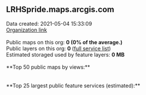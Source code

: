 <h2>LRHSpride.maps.arcgis.com</h2> Data created: 2021-05-04 15:33:09 <br /><a target='new' href='https://LRHSpride.maps.arcgis.com'>Organization link</a><br /><br />Public maps on this org: <b>0 (0% of the average.)</b><br />Public layers on this org: <b>0 </b>(<a target='new' href='https://services.arcgis.com/ym7U3YU80qkyIzpU/ArcGIS/rest/services'>full service list</a>)<br />Estimated storaged used by feature layers: <b>0 MB</b><br /><br />**Top 50 public maps by views:**<br /><br /><br />**Top 25 largest public feature services (estimated):**<br />